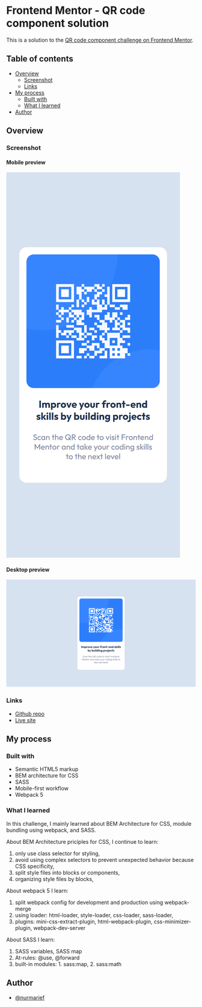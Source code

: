 # Frontend Mentor - QR code component solution

This is a solution to the [QR code component challenge on Frontend Mentor](https://www.frontendmentor.io/challenges/qr-code-component-iux_sIO_H).

## Table of contents

- [Overview](#overview)
  - [Screenshot](#screenshot)
  - [Links](#links)
- [My process](#my-process)
  - [Built with](#built-with)
  - [What I learned](#what-i-learned)
- [Author](#author)

## Overview

### Screenshot

#### Mobile preview

![Mobile preview](./result/mobile-preview.png)

#### Desktop preview

![Desktop preview](./result/desktop-preview.png)

### Links

- [Github repo](https://github.com/nurmarief/fementor_qr-code-component/)
- [Live site](https://nurmarief.github.io/fementor_qr-code-component/)

## My process

### Built with

- Semantic HTML5 markup
- BEM architecture for CSS
- SASS
- Mobile-first workflow
- Webpack 5

### What I learned

In this challenge, I mainly learned about BEM Architecture for CSS, module bundling using webpack, and SASS.

About BEM Architecture priciples for CSS, I continue to learn:

1. only use class selector for styling,
2. avoid using complex selectors to prevent unexpected behavior because CSS specificity,
3. split style files into blocks or components,
4. organizing style files by blocks,

About webpack 5 I learn:

1. split webpack config for development and production using webpack-merge
2. using loader: html-loader, style-loader, css-loader, sass-loader,
3. plugins: mini-css-extract-plugin, html-webpack-plugin, css-minimizer-plugin, webpack-dev-server

About SASS I learn:

1. SASS variables, SASS map
2. At-rules: @use, @forward
3. built-in modules: 1. sass:map, 2. sass:math

## Author

- [@nurmarief](https://www.frontendmentor.io/profile/nurmarief)
